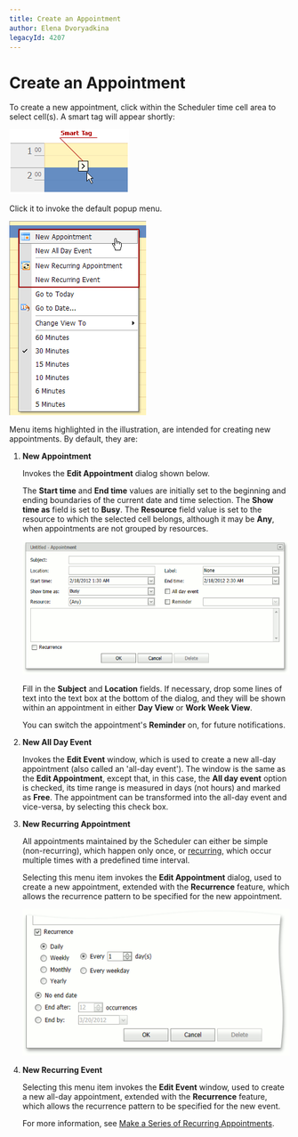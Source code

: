 ```yaml
---
title: Create an Appointment
author: Elena Dvoryadkina
legacyId: 4207
---
```

# Create an Appointment
To create a new appointment, click within the Scheduler time cell area to select cell(s). A smart tag will appear shortly:

![SmartTag](../../../images/img7529.png)

Click it to invoke the default popup menu.

![NewAppMenu](../../../images/img7969.png)

Menu items highlighted in the illustration, are intended for creating new appointments. By default, they are:
1. **New Appointment**
	
	 Invokes the **Edit Appointment** dialog shown below.
	
	The **Start time** and **End time** values are initially set to the beginning and ending boundaries of the current date and time selection. The **Show time as** field is set to **Busy**. The **Resource** field value is set to the resource to which the selected cell belongs, although it may be **Any**, when appointments are not grouped by resources.
	
	![NewAppointmentForm](../../../images/img7970.png)
	
	Fill in the **Subject**  and **Location** fields. If necessary, drop some lines of text into the text box at the bottom of the dialog, and they will be shown within an appointment in either **Day View** or **Work Week View**.
	
	You can switch the appointment's **Reminder** on, for future notifications.
2. **New All Day Event**
	
	Invokes the **Edit Event** window, which is used to create a new all-day appointment (also called an 'all-day event'). The window is the same as the **Edit Appointment**, except that, in this case, the **All day event** option is checked, its time range is measured in days (not hours) and marked as **Free**. The appointment can be transformed into the all-day event and vice-versa, by selecting this check box.
3. **New Recurring Appointment**
	
	 All appointments maintained by the Scheduler can either be simple (non-recurring), which happen only once, or [recurring](make-a-series-of-recurring-appointments.md), which occur multiple times with a predefined time interval.
	
	Selecting this menu item invokes the **Edit Appointment** dialog, used to create a new appointment, extended with the **Recurrence** feature, which allows the recurrence pattern to be specified for the new appointment.
	
	![RecurrencePartNewApp](../../../images/img7971.png)
4. **New Recurring Event**
	
	Selecting this menu item invokes the **Edit Event** window, used to create a new all-day appointment, extended with the **Recurrence** feature, which allows the recurrence pattern to be specified for the new event.
	
	For more information, see [Make a Series of Recurring Appointments](make-a-series-of-recurring-appointments.md).